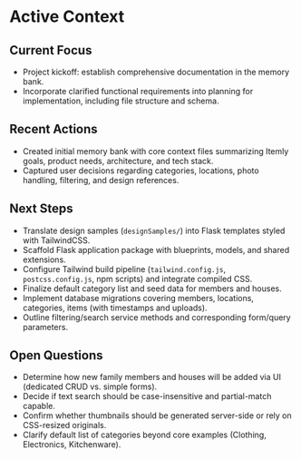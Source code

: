 # Active Context

## Current Focus
- Project kickoff: establish comprehensive documentation in the memory bank.
- Incorporate clarified functional requirements into planning for implementation, including file structure and schema.

## Recent Actions
- Created initial memory bank with core context files summarizing Itemly goals, product needs, architecture, and tech stack.
- Captured user decisions regarding categories, locations, photo handling, filtering, and design references.

## Next Steps
- Translate design samples (`designSamples/`) into Flask templates styled with TailwindCSS.
- Scaffold Flask application package with blueprints, models, and shared extensions.
- Configure Tailwind build pipeline (`tailwind.config.js`, `postcss.config.js`, npm scripts) and integrate compiled CSS.
- Finalize default category list and seed data for members and houses.
- Implement database migrations covering members, locations, categories, items (with timestamps and uploads).
- Outline filtering/search service methods and corresponding form/query parameters.

## Open Questions
- Determine how new family members and houses will be added via UI (dedicated CRUD vs. simple forms).
- Decide if text search should be case-insensitive and partial-match capable.
- Confirm whether thumbnails should be generated server-side or rely on CSS-resized originals.
- Clarify default list of categories beyond core examples (Clothing, Electronics, Kitchenware).
